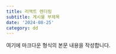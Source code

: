 ```yaml
---
title: 리액트 렌더링
subtitle: 게시물 부제목
date: '2024-08-25'
category: dd
---
```


여기에 마크다운 형식의 본문 내용을 작성합니다.